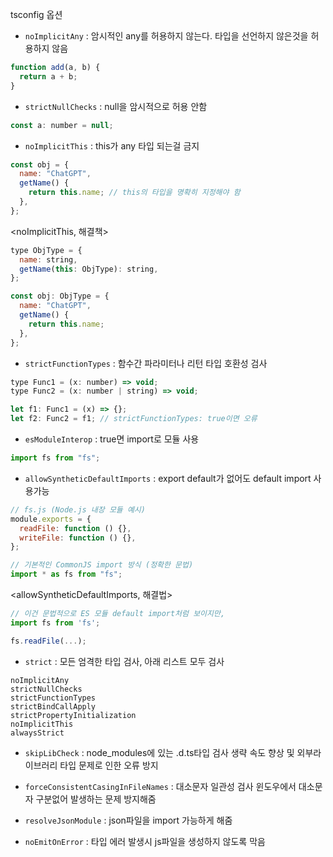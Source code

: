 tsconfig 옵션

- `noImplicitAny` : 암시적인 any를 허용하지 않는다.
  타입을 선언하지 않은것을 허용하지 않음

```js
function add(a, b) {
  return a + b;
}
```

- `strictNullChecks` : null을 암시적으로 허용 안함

```js
const a: number = null;
```

- `noImplicitThis` : this가 any 타입 되는걸 금지

```js
const obj = {
  name: "ChatGPT",
  getName() {
    return this.name; // this의 타입을 명확히 지정해야 함
  },
};
```

<noImplicitThis, 해결책>

```js
type ObjType = {
  name: string,
  getName(this: ObjType): string,
};

const obj: ObjType = {
  name: "ChatGPT",
  getName() {
    return this.name;
  },
};
```

- `strictFunctionTypes` : 함수간 파라미터나 리턴 타입 호환성 검사

```js
type Func1 = (x: number) => void;
type Func2 = (x: number | string) => void;

let f1: Func1 = (x) => {};
let f2: Func2 = f1; // strictFunctionTypes: true이면 오류
```

- `esModuleInterop` : true면 import로 모듈 사용

```js
import fs from "fs";
```

- `allowSyntheticDefaultImports` : export default가 없어도 default import 사용가능

```js
// fs.js (Node.js 내장 모듈 예시)
module.exports = {
  readFile: function () {},
  writeFile: function () {},
};

// 기본적인 CommonJS import 방식 (정확한 문법)
import * as fs from "fs";
```

<allowSyntheticDefaultImports, 해결법>

```js
// 이건 문법적으로 ES 모듈 default import처럼 보이지만,
import fs from 'fs';

fs.readFile(...);
```

- `strict` : 모든 엄격한 타입 검사, 아래 리스트 모두 검사

```
noImplicitAny
strictNullChecks
strictFunctionTypes
strictBindCallApply
strictPropertyInitialization
noImplicitThis
alwaysStrict
```

- `skipLibCheck` : node_modules에 있는 .d.ts타입 검사 생략
  속도 향상 및 외부라이브러리 타입 문제로 인한 오류 방지

- `forceConsistentCasingInFileNames` : 대소문자 일관성 검사
  윈도우에서 대소문자 구분없어 발생하는 문제 방지해줌

- `resolveJsonModule` : json파일을 import 가능하게 해줌

- `noEmitOnError` : 타입 에러 발생시 js파일을 생성하지 않도록 막음
